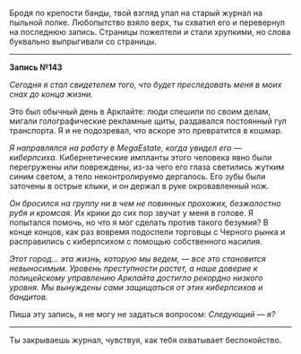 Бродя по крепости банды, твой взгляд упал на старый журнал на пыльной полке. Любопытство взяло верх, ты схватил его и перевернул на последнюю запись. Страницы пожелтели и стали хрупкими, но слова буквально выпрыгивали со страницы.

---

**Запись №143**

_Сегодня я стал свидетелем того, что будет преследовать меня в моих снах до конца жизни._

Это был обычный день в Арклайте: люди спешили по своим делам, мигали голографические рекламные щиты, раздавался постоянный гул транспорта. Я и не подозревал, что вскоре это превратится в кошмар.

_Я направлялся на работу в MegaEstate, когда увидел его — киберпсиха._ Кибернетические импланты этого человека явно были перегружены или повреждены, из-за чего его глаза светились жутким синим светом, а тело неконтролируемо дергалось. Его зубы были заточены в острые клыки, и он держал в руке окровавленный нож.

_Он бросился на группу ни в чем не повинных прохожих, безжалостно рубя и кромсая._ Их крики до сих пор звучат у меня в голове. Я попытался помочь, но что я мог сделать против такого безумия? В конце концов, как раз вовремя подоспели торговцы с Черного рынка и расправились с киберпсихом с помощью собственного насилия.

_Этот город... эта жизнь, которую мы ведем, — все это становится невыносимым. Уровень преступности растет, а наше доверие к полицейскому управлению Арклайта достигло рекордно низкого уровня. Мы вынуждены сами защищаться от этих киберпсихов и бандитов._

Пиша эту запись, я не могу не задаться вопросом: _Следующий — я?_

---

Ты закрываешь журнал, чувствуя, как тебя охватывает беспокойство.

